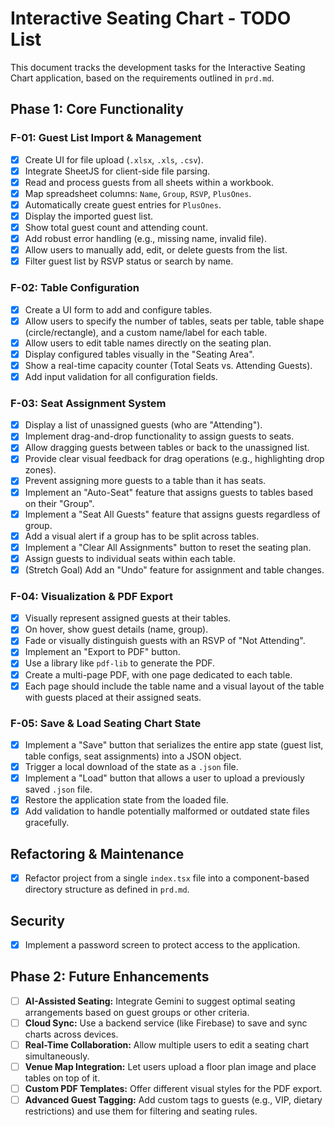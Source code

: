 # Interactive Seating Chart - TODO List

This document tracks the development tasks for the Interactive Seating Chart application, based on the requirements outlined in `prd.md`.

## Phase 1: Core Functionality

### F-01: Guest List Import & Management
- [x] Create UI for file upload (`.xlsx`, `.xls`, `.csv`).
- [x] Integrate SheetJS for client-side file parsing.
- [x] Read and process guests from all sheets within a workbook.
- [x] Map spreadsheet columns: `Name`, `Group`, `RSVP`, `PlusOnes`.
- [x] Automatically create guest entries for `PlusOnes`.
- [x] Display the imported guest list.
- [x] Show total guest count and attending count.
- [x] Add robust error handling (e.g., missing name, invalid file).
- [x] Allow users to manually add, edit, or delete guests from the list.
- [x] Filter guest list by RSVP status or search by name.

### F-02: Table Configuration
- [x] Create a UI form to add and configure tables.
- [x] Allow users to specify the number of tables, seats per table, table shape (circle/rectangle), and a custom name/label for each table.
- [x] Allow users to edit table names directly on the seating plan.
- [x] Display configured tables visually in the "Seating Area".
- [x] Show a real-time capacity counter (Total Seats vs. Attending Guests).
- [x] Add input validation for all configuration fields.

### F-03: Seat Assignment System
- [x] Display a list of unassigned guests (who are "Attending").
- [x] Implement drag-and-drop functionality to assign guests to seats.
- [x] Allow dragging guests between tables or back to the unassigned list.
- [x] Provide clear visual feedback for drag operations (e.g., highlighting drop zones).
- [x] Prevent assigning more guests to a table than it has seats.
- [x] Implement an "Auto-Seat" feature that assigns guests to tables based on their "Group".
- [x] Implement a "Seat All Guests" feature that assigns guests regardless of group.
- [x] Add a visual alert if a group has to be split across tables.
- [x] Implement a "Clear All Assignments" button to reset the seating plan.
- [x] Assign guests to individual seats within each table.
- [x] (Stretch Goal) Add an "Undo" feature for assignment and table changes.

### F-04: Visualization & PDF Export
- [x] Visually represent assigned guests at their tables.
- [x] On hover, show guest details (name, group).
- [x] Fade or visually distinguish guests with an RSVP of "Not Attending".
- [x] Implement an "Export to PDF" button.
- [x] Use a library like `pdf-lib` to generate the PDF.
- [x] Create a multi-page PDF, with one page dedicated to each table.
- [x] Each page should include the table name and a visual layout of the table with guests placed at their assigned seats.

### F-05: Save & Load Seating Chart State
- [x] Implement a "Save" button that serializes the entire app state (guest list, table configs, seat assignments) into a JSON object.
- [x] Trigger a local download of the state as a `.json` file.
- [x] Implement a "Load" button that allows a user to upload a previously saved `.json` file.
- [x] Restore the application state from the loaded file.
- [x] Add validation to handle potentially malformed or outdated state files gracefully.

## Refactoring & Maintenance
- [x] Refactor project from a single `index.tsx` file into a component-based directory structure as defined in `prd.md`.

## Security
- [x] Implement a password screen to protect access to the application.

## Phase 2: Future Enhancements
- [ ] **AI-Assisted Seating:** Integrate Gemini to suggest optimal seating arrangements based on guest groups or other criteria.
- [ ] **Cloud Sync:** Use a backend service (like Firebase) to save and sync charts across devices.
- [ ] **Real-Time Collaboration:** Allow multiple users to edit a seating chart simultaneously.
- [ ] **Venue Map Integration:** Let users upload a floor plan image and place tables on top of it.
- [ ] **Custom PDF Templates:** Offer different visual styles for the PDF export.
- [ ] **Advanced Guest Tagging:** Add custom tags to guests (e.g., VIP, dietary restrictions) and use them for filtering and seating rules.